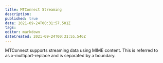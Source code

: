 ```yaml
---
title: MTConnect Streaming
description: 
published: true
date: 2021-09-24T00:31:57.501Z
tags: 
editor: markdown
dateCreated: 2021-09-24T00:31:55.546Z
---
```


MTConnect supports streaming data using MIME content. This is referred
to as x-multipart-replace and is separated by a boundary.